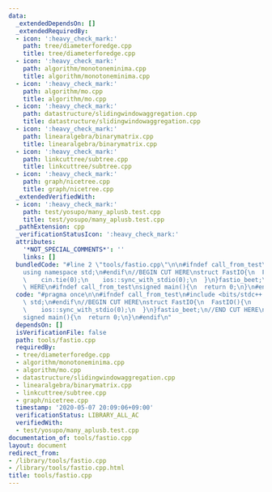 ```yaml
---
data:
  _extendedDependsOn: []
  _extendedRequiredBy:
  - icon: ':heavy_check_mark:'
    path: tree/diameterforedge.cpp
    title: tree/diameterforedge.cpp
  - icon: ':heavy_check_mark:'
    path: algorithm/monotoneminima.cpp
    title: algorithm/monotoneminima.cpp
  - icon: ':heavy_check_mark:'
    path: algorithm/mo.cpp
    title: algorithm/mo.cpp
  - icon: ':heavy_check_mark:'
    path: datastructure/slidingwindowaggregation.cpp
    title: datastructure/slidingwindowaggregation.cpp
  - icon: ':heavy_check_mark:'
    path: linearalgebra/binarymatrix.cpp
    title: linearalgebra/binarymatrix.cpp
  - icon: ':heavy_check_mark:'
    path: linkcuttree/subtree.cpp
    title: linkcuttree/subtree.cpp
  - icon: ':heavy_check_mark:'
    path: graph/nicetree.cpp
    title: graph/nicetree.cpp
  _extendedVerifiedWith:
  - icon: ':heavy_check_mark:'
    path: test/yosupo/many_aplusb.test.cpp
    title: test/yosupo/many_aplusb.test.cpp
  _pathExtension: cpp
  _verificationStatusIcon: ':heavy_check_mark:'
  attributes:
    '*NOT_SPECIAL_COMMENTS*': ''
    links: []
  bundledCode: "#line 2 \"tools/fastio.cpp\"\n\n#ifndef call_from_test\n#include <bits/stdc++.h>\n\
    using namespace std;\n#endif\n//BEGIN CUT HERE\nstruct FastIO{\n  FastIO(){\n\
    \    cin.tie(0);\n    ios::sync_with_stdio(0);\n  }\n}fastio_beet;\n//END CUT\
    \ HERE\n#ifndef call_from_test\nsigned main(){\n  return 0;\n}\n#endif\n"
  code: "#pragma once\n\n#ifndef call_from_test\n#include <bits/stdc++.h>\nusing namespace\
    \ std;\n#endif\n//BEGIN CUT HERE\nstruct FastIO{\n  FastIO(){\n    cin.tie(0);\n\
    \    ios::sync_with_stdio(0);\n  }\n}fastio_beet;\n//END CUT HERE\n#ifndef call_from_test\n\
    signed main(){\n  return 0;\n}\n#endif\n"
  dependsOn: []
  isVerificationFile: false
  path: tools/fastio.cpp
  requiredBy:
  - tree/diameterforedge.cpp
  - algorithm/monotoneminima.cpp
  - algorithm/mo.cpp
  - datastructure/slidingwindowaggregation.cpp
  - linearalgebra/binarymatrix.cpp
  - linkcuttree/subtree.cpp
  - graph/nicetree.cpp
  timestamp: '2020-05-07 20:09:06+09:00'
  verificationStatus: LIBRARY_ALL_AC
  verifiedWith:
  - test/yosupo/many_aplusb.test.cpp
documentation_of: tools/fastio.cpp
layout: document
redirect_from:
- /library/tools/fastio.cpp
- /library/tools/fastio.cpp.html
title: tools/fastio.cpp
---
```

